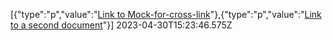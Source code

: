 [{"type":"p","value":"[Link to Mock-for-cross-link](https://docs.google.com/document/u/0/d/1Pv62oIyRDaAgKwZ0gNNaxrXi8vZJ9OI_5AHAPraLdu8/edit)"},{"type":"p","value":"[Link to a second document](https://docs.google.com/document/u/0/d/1o743ljdSpgCUTIbIyXPkth5zY4m0vlMPLKxTBOHrsZs/edit)"}] 2023-04-30T15:23:46.575Z